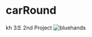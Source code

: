 # carRound
kh 3조 2nd Project
![bluehands](https://user-images.githubusercontent.com/42032540/47141713-42da6280-d2fc-11e8-859c-6bff32cca043.jpg)